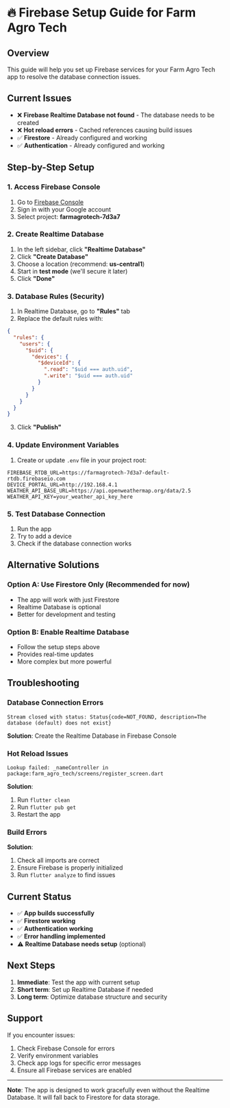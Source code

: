 # 🔥 Firebase Setup Guide for Farm Agro Tech

## Overview
This guide will help you set up Firebase services for your Farm Agro Tech app to resolve the database connection issues.

## Current Issues
- ❌ **Firebase Realtime Database not found** - The database needs to be created
- ❌ **Hot reload errors** - Cached references causing build issues
- ✅ **Firestore** - Already configured and working
- ✅ **Authentication** - Already configured and working

## Step-by-Step Setup

### 1. Access Firebase Console
1. Go to [Firebase Console](https://console.firebase.google.com/)
2. Sign in with your Google account
3. Select project: **farmagrotech-7d3a7**

### 2. Create Realtime Database
1. In the left sidebar, click **"Realtime Database"**
2. Click **"Create Database"**
3. Choose a location (recommend: **us-central1**)
4. Start in **test mode** (we'll secure it later)
5. Click **"Done"**

### 3. Database Rules (Security)
1. In Realtime Database, go to **"Rules"** tab
2. Replace the default rules with:

```json
{
  "rules": {
    "users": {
      "$uid": {
        "devices": {
          "$deviceId": {
            ".read": "$uid === auth.uid",
            ".write": "$uid === auth.uid"
          }
        }
      }
    }
  }
}
```

3. Click **"Publish"**

### 4. Update Environment Variables
1. Create or update `.env` file in your project root:

```env
FIREBASE_RTDB_URL=https://farmagrotech-7d3a7-default-rtdb.firebaseio.com
DEVICE_PORTAL_URL=http://192.168.4.1
WEATHER_API_BASE_URL=https://api.openweathermap.org/data/2.5
WEATHER_API_KEY=your_weather_api_key_here
```

### 5. Test Database Connection
1. Run the app
2. Try to add a device
3. Check if the database connection works

## Alternative Solutions

### Option A: Use Firestore Only (Recommended for now)
- The app will work with just Firestore
- Realtime Database is optional
- Better for development and testing

### Option B: Enable Realtime Database
- Follow the setup steps above
- Provides real-time updates
- More complex but more powerful

## Troubleshooting

### Database Connection Errors
```
Stream closed with status: Status{code=NOT_FOUND, description=The database (default) does not exist}
```
**Solution**: Create the Realtime Database in Firebase Console

### Hot Reload Issues
```
Lookup failed: _nameController in package:farm_agro_tech/screens/register_screen.dart
```
**Solution**: 
1. Run `flutter clean`
2. Run `flutter pub get`
3. Restart the app

### Build Errors
**Solution**:
1. Check all imports are correct
2. Ensure Firebase is properly initialized
3. Run `flutter analyze` to find issues

## Current Status
- ✅ **App builds successfully**
- ✅ **Firestore working**
- ✅ **Authentication working**
- ✅ **Error handling implemented**
- ⚠️ **Realtime Database needs setup** (optional)

## Next Steps
1. **Immediate**: Test the app with current setup
2. **Short term**: Set up Realtime Database if needed
3. **Long term**: Optimize database structure and security

## Support
If you encounter issues:
1. Check Firebase Console for errors
2. Verify environment variables
3. Check app logs for specific error messages
4. Ensure all Firebase services are enabled

---
**Note**: The app is designed to work gracefully even without the Realtime Database. It will fall back to Firestore for data storage.
